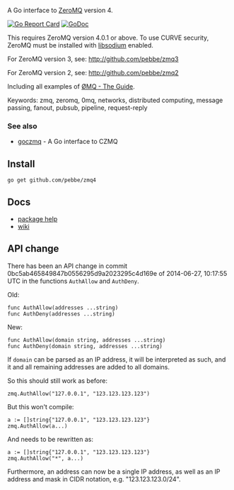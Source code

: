 A Go interface to [ZeroMQ](http://www.zeromq.org/) version 4.

[![Go Report Card](https://goreportcard.com/badge/github.com/pebbe/zmq4)](https://goreportcard.com/report/github.com/pebbe/zmq4)
[![GoDoc](https://godoc.org/github.com/pebbe/zmq4?status.svg)](https://godoc.org/github.com/pebbe/zmq4)

This requires ZeroMQ version 4.0.1 or above. To use CURVE security,
ZeroMQ must be installed with [libsodium](https://github.com/jedisct1/libsodium) enabled.

For ZeroMQ version 3, see: http://github.com/pebbe/zmq3

For ZeroMQ version 2, see: http://github.com/pebbe/zmq2

Including all examples of [ØMQ - The Guide](http://zguide.zeromq.org/page:all).

Keywords: zmq, zeromq, 0mq, networks, distributed computing, message passing, fanout, pubsub, pipeline, request-reply

### See also

 * [goczmq](https://github.com/zeromq/goczmq) - A Go interface to CZMQ

## Install

    go get github.com/pebbe/zmq4

## Docs

 * [package help](http://godoc.org/github.com/pebbe/zmq4)
 * [wiki](https://github.com/pebbe/zmq4/wiki)

## API change

There has been an API change in commit
0bc5ab465849847b0556295d9a2023295c4d169e of 2014-06-27, 10:17:55 UTC
in the functions `AuthAllow` and `AuthDeny`.

Old:

    func AuthAllow(addresses ...string)
    func AuthDeny(addresses ...string)

New:

    func AuthAllow(domain string, addresses ...string)
    func AuthDeny(domain string, addresses ...string)

If `domain` can be parsed as an IP address, it will be interpreted as
such, and it and all remaining addresses are added to all domains.

So this should still work as before:

    zmq.AuthAllow("127.0.0.1", "123.123.123.123")

But this won't compile:

    a := []string{"127.0.0.1", "123.123.123.123"}
    zmq.AuthAllow(a...)

And needs to be rewritten as:

    a := []string{"127.0.0.1", "123.123.123.123"}
    zmq.AuthAllow("*", a...)

Furthermore, an address can now be a single IP address, as well as an IP
address and mask in CIDR notation, e.g. "123.123.123.0/24".
